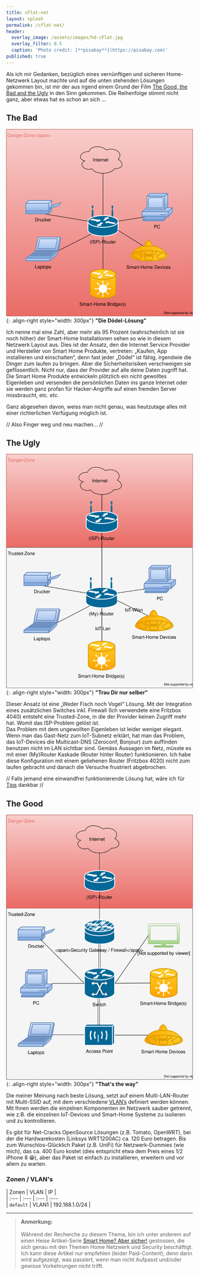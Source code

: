 ```yaml
---
title: cFlat-net
layout: splash
permalink: /cflat-net/
header:
  overlay_image: /assets/images/hd-cFlat.jpg
  overlay_filter: 0.5
  caption: 'Photo credit: [**pixabay**](https://pixabay.com)'
published: true
---
```

<p></p>

Als ich mir Gedanken, bezüglich eines vernünftigen und sicheren Home-Netzwerk Layout machte und auf die unten stehenden Lösungen gekommen bin, ist mir der aus irgend einem Grund der Film [The Good, the Bad and the Ugly](https://en.wikipedia.org/wiki/The_Good,_the_Bad_and_the_Ugly) in den Sinn gekommen. Die Reihenfolge stimmt nicht ganz, aber etwas hat es schon an sich …  

## The Bad

![homeNetwork-bad.svg!!](/assets/images/homeNetwork-bad.svg){: .align-right style="width: 300px"}
**"Die Dödel-Lösung"**

Ich nenne mal eine Zahl, aber mehr als 95 Prozent (wahrscheinlich ist sie noch höher) der Smart-Home Installationen sehen so wie in diesem Netzwerk Layout aus. Dies ist der Ansatz, den die Internet Service Provider und Hersteller von Smart Home Produkte, vertreten: „Kaufen, App installieren und einschalten“, denn fast jeder „Dödel“ ist fähig, irgendwie die Dinger zum laufen zu bringen. Aber die Sicherheitsrisiken verschweigen sie geflissentlich. Nicht nur, dass der Provider auf alle deine Daten zugriff hat. Die Smart Home Produkte entwickeln plötzlich ein nicht gewolltes Eigenleben und versenden die persönlichen Daten ins ganze Internet oder sie werden ganz profan für Hacker-Angriffe auf einen fremden Server missbraucht, etc. etc.

Ganz abgesehen davon, weiss man nicht genau, was heutzutage alles mit einer richterlichen Verfügung möglich ist. 

// Also Finger weg und neu machen... //

## The Ugly

![homeNetwork-ugly.svg!!](/assets/images/homeNetwork-ugly.svg){: .align-right style="width: 300px"}
**"Trau Dir nur selber"**

Dieser Ansatz ist eine „Weder Fisch noch Vogel“ Lösung. Mit der Integration eines zusätzlichen Switches inkl. Firewall (Ich verwendete eine Fritzbox 4040) entsteht eine Trusted-Zone, in die der Provider keinen Zugriff mehr hat. Womit das ISP-Problem gelöst ist.<br>
Das Problem mit dem ungewollten Eigenleben ist leider weniger elegant. Wenn man das Gast-Netz zum IoT-Subnetz erklärt, hat man das Problem, das IoT-Devices die Multicast-DNS (Zeroconf, Bonjour) zum auffinden benutzen nicht im LAN sichtbar sind. Gemäss Aussagen im Netz, müsste es mit einer (My)Router Kaskade (Router hinter Router) funktionieren. Ich habe diese Konfiguration mit einem geliehenen Router (Fritzbox 4020) nicht zum laufen gebracht und danach die Versuche frustriert abgebrochen.

// Falls jemand eine einwandfrei funktionierende Lösung hat, wäre ich für [Tips](/contact) dankbar //

## The Good

![homeNetwork-good.svg!!](/assets/images/homeNetwork-good.svg){: .align-right style="width: 300px"}
**"That's the way"**

Die meiner Meinung nach beste Lösung, setzt auf einem Multi-LAN-Router mit Multi-SSID auf, mit dem verschiedene [VLAN’s](https://en.wikipedia.org/wiki/Virtual_LAN) definiert werden können. Mit Ihnen werden die einzelnen Komponenten im Netzwerk sauber getrennt, wie z.B. die einzelnen IoT-Devices und Smart-Home Systeme zu isolieren und zu kontrollieren.

Es gibt für Net-Cracks OpenSource Lösungen (z.B. Tomato, OpenWRT), bei der die Hardwarekosten (Linksys WRT1200AC) ca. 120 Euro betragen. Bis zum Wunschlos-Glücklich Paket (z.B. UniFi) für Netzwerk-Dummies (wie mich), das ca. 400 Euro kostet (dies entspricht etwa dem Preis eines 1/2 iPhone 8 :grin:), aber das Paket ist einfach zu installieren, erweitern und vor allem zu warten.

### Zonen / VLAN's

| Zonen     | VLAN   | IP             |       
| :---      | :---   | :---           | :---  
| `default` | VLAN1  | 192.168.1.0/24 |       

---

> **Anmerkung:**<br><br>
Während der Recherche zu diesem Thema, bin ich unter anderem auf einen Heise Artikel-Serie [Smart Home? Aber sicher!](https://www.heise.de/ct/ausgabe/2017-8-Wie-Sie-schnueffelnde-Geraete-isolieren-und-Ihre-Privatsphaere-schuetzen-3667338.html) gestossen, die sich genau mit den Themen Home Netzwerk und Security beschäftigt. Ich kann diese Artikel nur empfehlen (leider Paid-Content), denn darin wird aufgezeigt, was passiert, wenn man nicht Aufpasst und/oder gewisse Vorkehrungen nicht trifft.
